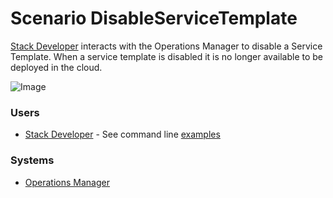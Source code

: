 # Scenario DisableServiceTemplate

[Stack Developer](Actor-StackDeveloper) interacts with the Operations Manager to disable a Service Template.
When a service template is disabled it is no longer available to be deployed in the cloud.

![Image](./UseCases/ManageServiceTemplate/DisableServiceTemplate.png)


### Users

* [Stack Developer](Actor-StackDeveloper) - See command line [examples](Actor-StackDeveloper)

### Systems

* [Operations Manager](SubSystem-OperationsManager)
